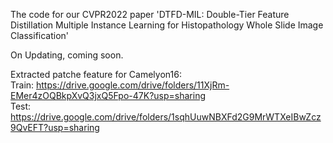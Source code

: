 The code for our CVPR2022 paper 'DTFD-MIL: Double-Tier Feature Distillation Multiple Instance Learning for Histopathology Whole Slide Image Classification'

On Updating, coming soon.

Extracted patche feature for Camelyon16: <br/>
Train: https://drive.google.com/drive/folders/11XjRm-EMer4zOQBkpXvQ3jxQ5Fpo-47K?usp=sharing <br/>
Test:  https://drive.google.com/drive/folders/1sqhUuwNBXFd2G9MrWTXeIBwZcz9QvEFT?usp=sharing <br/>
